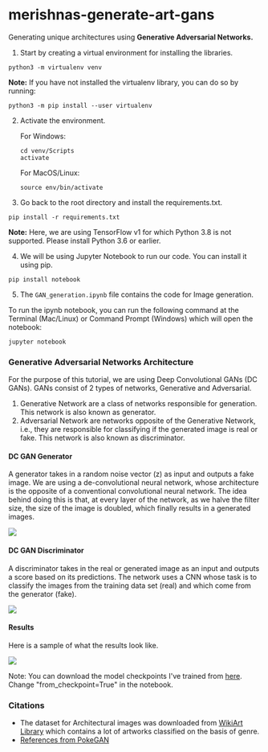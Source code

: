 # merishnas-generate-art-gans

Generating unique architectures using **Generative Adversarial Networks.**

1. Start by creating a virtual environment for installing the libraries.

```python3 -m virtualenv venv```

**Note:** If you have not installed the virtualenv library, you can do so by running:

```python3 -m pip install --user virtualenv```

2. Activate the environment.

	For Windows:

	```
	cd venv/Scripts
	activate
	```

	For MacOS/Linux:

	```source env/bin/activate```

3. Go back to the root directory and install the requirements.txt.

```pip install -r requirements.txt```

**Note:** Here, we are using TensorFlow v1 for which Python 3.8 is not supported. Please install Python 3.6 or earlier.

4. We will be using Jupyter Notebook to run our code. You can install it using pip.

```pip install notebook```

5. The `GAN_generation.ipynb` file contains the code for Image generation.

To run the ipynb notebook, you can run the following command at the Terminal (Mac/Linux) or Command Prompt (Windows) which will open the notebook:

```jupyter notebook```

### Generative Adversarial Networks Architecture

For the purpose of this tutorial, we are using Deep Convolutional GANs (DC GANs). GANs consist of 2 types of networks, Generative and Adversarial.

1. Generative Network are a class of networks responsible for generation. This network is also known as generator.
2. Adversarial Network are networks opposite of the Generative Network, i.e., they are responsible for classifying if the generated image is real or fake. This network is also known as discriminator.

#### DC GAN Generator 

A generator takes in a random noise vector (z) as input and outputs a fake image. We are using a de-convolutional neural network, whose architecture is the opposite of a conventional convolutional neural network. The idea behind doing this is that, at every layer of the network, as we halve the filter size, the size of the image is doubled, which finally results in a generated images.

<img src="imgs/generatorarch.png">

#### DC GAN Discriminator

A discriminator takes in the real or generated image as an input and outputs a score based on its predictions. The network uses a CNN whose task is to classify the images from the training data set (real) and which come from the generator (fake).

<img src="imgs/discriminatorarch.png">

#### Results

Here is a sample of what the results look like.

<img src="imgs/architecture_result.gif">

Note: You can download the model checkpoints I've trained from [here](https://drive.google.com/drive/folders/1ApQPifX9OoIzjPjzuMjRZKRvs4WtU_pM?usp=sharing). Change "from_checkpoint=True" in the notebook.

### Citations

- The dataset for Architectural images was downloaded from [WikiArt Library](https://www.wikiart.org/en/paintings-by-genre) which contains a lot of artworks classified on the basis of genre.
- [References from PokeGAN](https://github.com/llSourcell/Pokemon_GAN)
